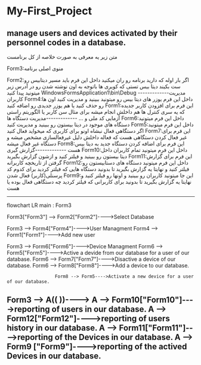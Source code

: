 ﻿# My-First_Project
manage users and devices activated by their personnel codes in a database.
--------------------------------------------------------------------------
متن زیر یه معرفی به صورت خلاصه از کل برنامست

Form3:منوی اصلی برنامه 

Form2:اگر بار اوله که دارید برنامه رو ران میکنید داخل این فرم باید مسیر دیتابیس رو ست بکیند
دیتا بیس تستی که کویری ها باتوجه به اون نوشته شدن رو در آدرس زیر میتونید پیدا کنید
WindowsFormsApplication1\bin\Debug
-------------مدیریت کاربران
Form4:داخل این فرم یوزر های دیتا بیس رو میتونید ببینید و مدیریت کنید اون ها رو حذف کنید یا هم یوزر جدیدی رو اضافه کنید
Form1:این فرم برای افزودن کاربر جدیده که یه سری کنترل ها هم داخلش انجام میشه برای مثال سن کاربر یا الگوریتم راستی آزمایی کد ملی و ...
-------------مدیریت دستگاه ها
Form6:داخل این فرم میتونید دستگاه های موجود در دیتا بیستون رو ببینید و مدیریت کنید 
Form5:داخل این فرم میتونید اگر دستگاهی فعال نبشاه اونو برای کاربری که میخواید فعال کنید
Form7:این فرم برای غیر فعال کردن دستگاهی هست که فعاله داخلش دلیل غیرفعالسازی مشخص میشه و دستگاه غیر فعال میشه
Form8:این فرم برای اضافه کردن دستگاه جدید به دیتا بیس هست
-------------گزارش گیری
Form10:داخل این فرم میتونید تمام کاربران داخل دیتا بیستون رو ببینید و فیلتر کنید و ازشون گزارش بگیرید
Form11:این فرم برای گزارش گرفتن از تاریخچه کاربرانه 
Form12:داخل این فرم میتونید دستگاه های دستابیستون رو فیلتر کنید و نهایتا یه گزارش بگیرید تا بدونید دستگاه هایی که فیلتر کردید برای کدوم کد پرسنلی(کاربر) فعال شدن
Form9:این جا میتونید کاربران رو ببینید و اونها رو فیلتر کنید و نهایتا یه گزارش بگیرید تا بدونید برای کاربرانی که فیلتر کردید چه دستگاهی فعال بوده یا هست

--------------------------------------------------------------------------
flowchart LR
  main : Form3 

  Form3["Form3"] --> Form2["Form2"]---->Select Database

  Form3 --> Form4["Form4"]---->User Managment
		    Form4 --> Form1["Form1"]---->Add new user

  Form3 --> Form6["Form6"]---->Device Managment
			Form6 --> Form5["Form5"]---->Active a devide from our database for a user of our database.
			Form6 --> Form7["Form7"]---->Disactive a device of our database.
			Form6 --> Form8["Form8"]---->Add a device to our database.

					  Form8 --> Form5---->Activate a new device for a user of our database.

  Form3 --> A(( ))---->
			A --> Form10["Form10"]---->reporting of users in our database.
			A --> Form12["Form12"]---->reporting of users history in our database.
			A --> Form11["Form11"]---->reporting of the Devices in our database.
			A --> Form9 ["Form9"]---->reporting of the actived Devices in our database.
  --------------------------------------------------------------------------


